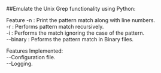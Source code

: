 ##Emulate the Unix Grep functionality using Python:

Feature
  -n : Print the pattern match along with line numbers.<br>
  -r : Performs pattern match recursively.<br>
  -i : Performs the match ignoring the case of the pattern.<br>
  --binary : Peforms the pattern match in Binary files.<br>

Features Implemented:<br>
--Configuration file.<br>
--Logging.<br>
